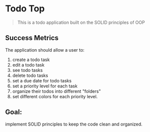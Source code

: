 # Todo Top

> This is a todo application built on the SOLID principles of OOP

## Success Metrics

The application should allow a user to:

1. create a todo task
2. edit a todo task
3. see todo tasks
4. delete todo tasks
5. set a due date for todo tasks
6. set a priority level for each task
7. organize their todos into different "folders"
8. set different colors for each priority level.

## Goal:

implement SOLID principles to keep the code clean and organized.
